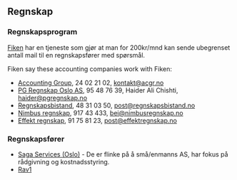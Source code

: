 ## Regnskap

### Regnskapsprogram

[Fiken](http://fiken.no) har en tjeneste som gjør at man for 200kr/mnd kan sende ubegrenset antall mail til en regnskapsfører med spørsmål.

Fiken say these accounting companies work with Fiken:

* [Accounting Group](http://www.regnskap123.no/fiken), 24 02 21 02, kontakt@acgr.no
* [PG Regnskap Oslo AS](http://www.pgregnskap.no), 95 48 76 39, Haider Ali Chishti, haider@pgregnskap.no
* [Regnskapsbistand](http://www.regnskapsbistand.no), 48 31 03 50, post@regnskapsbistand.no
* [Nimbus regnskap](http://www.nimbusregnskap.no), 917 43 433, bei@nimbusregnskap.no
* [Effekt regnskap](http://www.effektregnskap.no), 91 75 81 23, post@effektregnskap.no

### Regnskapsfører

* [Saga Services (Oslo)](http://www.sagaservices.no/oslo-meny/oslo) - De er flinke på å små/enmanns AS, har fokus på rådgivning og kostnadsstyring.
* [Rav1](http://www.rav1.no/)